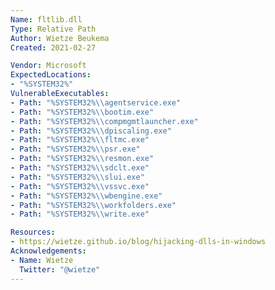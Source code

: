 ```yaml
---
Name: fltlib.dll
Type: Relative Path
Author: Wietze Beukema
Created: 2021-02-27

Vendor: Microsoft
ExpectedLocations:
- "%SYSTEM32%"
VulnerableExecutables:
- Path: "%SYSTEM32%\\agentservice.exe"
- Path: "%SYSTEM32%\\bootim.exe"
- Path: "%SYSTEM32%\\compmgmtlauncher.exe"
- Path: "%SYSTEM32%\\dpiscaling.exe"
- Path: "%SYSTEM32%\\fltmc.exe"
- Path: "%SYSTEM32%\\psr.exe"
- Path: "%SYSTEM32%\\resmon.exe"
- Path: "%SYSTEM32%\\sdclt.exe"
- Path: "%SYSTEM32%\\slui.exe"
- Path: "%SYSTEM32%\\vssvc.exe"
- Path: "%SYSTEM32%\\wbengine.exe"
- Path: "%SYSTEM32%\\workfolders.exe"
- Path: "%SYSTEM32%\\write.exe"

Resources:
- https://wietze.github.io/blog/hijacking-dlls-in-windows
Acknowledgements:
- Name: Wietze
  Twitter: "@wietze"
---
```

